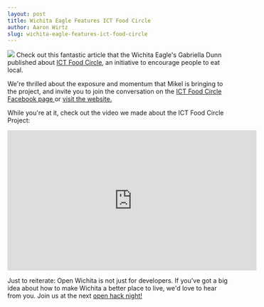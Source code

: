 ```yaml
---
layout: post
title: Wichita Eagle Features ICT Food Circle
author: Aaron Wirtz
slug: wichita-eagle-features-ict-food-circle
---
```



![](http://i.imgur.com/2YQ5mhq.png?1)
Check out this fantastic article that the Wichita Eagle's Gabriella Dunn published about [ICT Food Circle](http://www.kansas.com/news/local/article53008935.html), an initiative to encourage people to eat local. 

We're thrilled about the exposure and momentum that Mikel is bringing to the project, and invite you to join the conversation on the [ICT Food Circle Facebook page ](https://www.facebook.com/Ictfoodcircle/?fref=ts) or [visit the website.](http://ictfoodcircle.org)

While you're at it, check out the video we made about the ICT Food Circle Project:
<iframe width="560" height="315" src="https://www.youtube.com/embed/2pBFUbOFdMk" frameborder="0" allowfullscreen></iframe>

Just to reiterate: Open Wichita is not just for developers. If you've got a big idea about how to make Wichita a better place to live, we'd love to hear from you. Join us at the next [open hack night! ](http://www.meetup.com/openwichita/)

